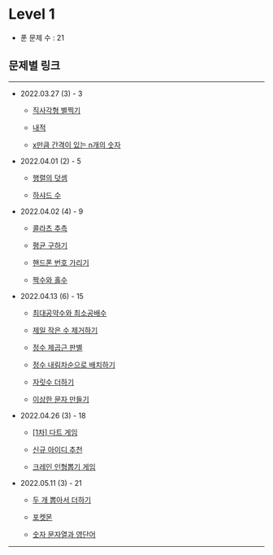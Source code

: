 # Level 1

- 푼 문제 수 : 21

## 문제별 링크

----------------------

- 2022.03.27 (3) - 3

    - [직사각형 별찍기][rectangle star]

    - [내적][innerproduct]

    - [x만큼 간격이 있는 n개의 숫자][spaced number]

- 2022.04.01 (2) - 5

    - [행렬의 덧셈][sum of matrix]

    - [하샤드 수][harshad number]

- 2022.04.02 (4) - 9

    - [콜라츠 추측][Colatz Guessing]

    - [평균 구하기][Average]

    - [핸드폰 번호 가리기][Hide phone number]

    - [짝수와 홀수][Even and Odd]

- 2022.04.13 (6) - 15

    - [최대공약수와 최소공배수][Greatest Common Divisor and Least Common Multiple]

    - [제일 작은 수 제거하기][Delete Minimum]

    - [정수 제곱근 판별][Integer Square Root]

    - [정수 내림차순으로 배치하기][Placing Integers in Descending Order]

    - [자릿수 더하기][Add Digits]

    - [이상한 문자 만들기][Create Weird Characters]

- 2022.04.26 (3) - 18

    - [[1차] 다트 게임][1st Dart Game]
   
    - [신규 아이디 추천][New ID recommendation]

    - [크레인 인형뽑기 게임][Crane Puppet Game]

- 2022.05.11 (3) - 21 

    - [두 개 뽑아서 더하기][Take two and Add]

    - [포켓몬][Pokemon]

    - [숫자 문자열과 영단어][Numeric strings and English words]
    

[rectangle star]: ./rectangle_star.js "직사각형 별찍기"
[innerproduct]: ./innerproduct.js "내적"
[spaced number]: ./spaced_number.js "x만큼 간격이 있는 n개의 숫자"
[sum of matrix]: ./sum_of_matrix.js "행렬의 덧셈"
[harshad number]: ./harshad_number.js "하샤드 수"
[Colatz Guessing]: ./colatz_guessing.js "콜라츠 추측"
[Average]: ./average.js "평균 구하기"
[Hide phone number]: ./hide_phone_number.js "핸드폰 번호 가리기"
[Even and Odd]: ./even_odd.js "짝수와 홀수"
[Greatest Common Divisor and Least Common Multiple]: ./gcd_lcm.js "최대공약수와 최소공배수"
[Delete Minimum]: ./delete_min.js "제일 작은 수 제거하기"
[Integer Square Root]: ./integer_square_root.js "정수 제곱근 판별"
[Placing Integers in Descending Order]: ./placing_integers_in_descending_order.js "정수 내림차순으로 배치하기"
[Add Digits]: ./add_digits.js "자릿수 더하기"
[Create Weird Characters]: ./create_weird_characters.js "이상한 문자 만들기"
[1st Dart Game]: ./1st_dart_game.js "[1차] 다트 게임"
[New ID recommendation]: ./new_id_recommendation.js "신규 아이디 추천"
[Crane Puppet Game]: ./crane_puppet_game.js "크레인 인형뽑기 게임"
[Take two and Add]: ./take_two_and_add.js "두 개 뽑아서 더하기"
[Pokemon]: ./pokemon.js "포켓몬"
[Numeric strings and English words]: ./numeric_strings_and_english_words.js "숫자 문자열과 영단어"

----------------------